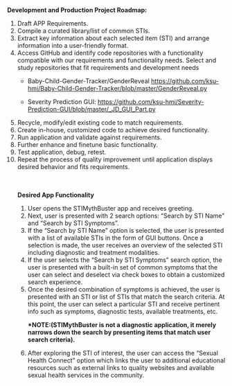 <b>Development and Production Project Roadmap:</b>

<ol>
 <li>Draft APP Requirements.</li>

  <li>Compile a curated library/list of common STIs.</li> 

<li>Extract key information about each selected item (STI) and arrange information into a user-friendly format.</li>

<li>Access GitHub and identify code repositories with a functionality compatible with our requirements and functionality needs. Select and study repositories that fit requirements and development needs</li> 
  
* Baby-Child-Gender-Tracker/GenderReveal https://github.com/ksu-hmi/Baby-Child-Gender-Tracker/blob/master/GenderReveal.py </li>

* Severity Prediction GUI: https://github.com/ksu-hmi/Severity-Prediction-GUI/blob/master/_JD_GUI_Part.py 

<li>Recycle, modify/edit existing code to match requirements.</li>

<li>Create in-house, customized code to achieve desired functionality.</li>

<li>Run application and validate against requirements.</li>

<li>Further enhance and finetune basic functionality.</li> 

<li>Test application, debug, retest.</li>

<li>Repeat the process of quality improvement until application displays desired behavior and fits requirements.</li><br></br>




<b>Desired App Functionality</b>
<ol>

<li>User opens the STIMythBuster app and receives greeting.</li>

<li>Next, user is presented with 2 search options: “Search by STI Name” and “Search by STI Symptoms”.</li>

<li>If the “Search by STI Name” option is selected, the user is presented with a list of available STIs in the form of GUI buttons. Once a selection is made, the user receives an overview of the selected STI including diagnostic and treatment modalities.</li> 

<li>If the user selects the “Search by STI Symptoms” search option, the user is presented with a built-in set of common symptoms that the user can select and deselect via check boxes to obtain a customized search experience.</li> 

<li>Once the desired combination of symptoms is achieved, the user is presented with an STI or list of STIs that match the search criteria. At this point, the user can select a particular STI and receive pertinent info such as symptoms, diagnostic tests, available treatments, etc.</li>  

<b>*NOTE:(STIMythBuster is not a diagnostic application, it merely narrows down the search by presenting items that match user search criteria).</b>

<li>After exploring the STI of interest, the user can access the “Sexual Health Connect” option which links the user to additional educational resources such as external links to quality websites and available sexual health services in the community.</li>
 </ol>

 

 

 
